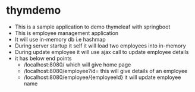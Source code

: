 # thymdemo
* This is a sample application to demo thymeleaf with springboot
* This is employee management application
* It will use in-memory db i.e hashmap
* During server startup it self it will load two employees into in-memory
* During update employee it will use ajax call to update employee details
* it has below end points
  * /localhost:8080/ which will give home page
  * /localhost:8080/employee?id=<employee id> this will give details of an employee
  * /localhost:8080/employee/{employeeId} it will update employee name
